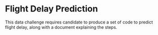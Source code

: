 # Flight Delay Prediction

This data challenge requires candidate to produce a set of code to predict flight delay, along with a document explaining the steps. 
